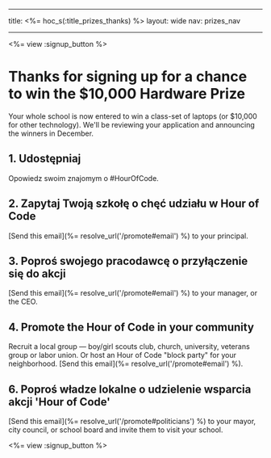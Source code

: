 * * *

title: <%= hoc_s(:title_prizes_thanks) %> layout: wide nav: prizes_nav

* * *

<%= view :signup_button %>

# Thanks for signing up for a chance to win the $10,000 Hardware Prize

Your whole school is now entered to win a class-set of laptops (or $10,000 for other technology). We'll be reviewing your application and announcing the winners in December.

## 1. Udostępniaj

Opowiedz swoim znajomym o #HourOfCode.

## 2. Zapytaj Twoją szkołę o chęć udziału w Hour of Code

[Send this email](%= resolve_url('/promote#email') %) to your principal.

## 3. Poproś swojego pracodawcę o przyłączenie się do akcji

[Send this email](%= resolve_url('/promote#email') %) to your manager, or the CEO.

## 4. Promote the Hour of Code in your community

Recruit a local group — boy/girl scouts club, church, university, veterans group or labor union. Or host an Hour of Code "block party" for your neighborhood. [Send this email](%= resolve_url('/promote#email') %).

## 6. Poproś władze lokalne o udzielenie wsparcia akcji 'Hour of Code'

[Send this email](%= resolve_url('/promote#politicians') %) to your mayor, city council, or school board and invite them to visit your school.

<%= view :signup_button %>